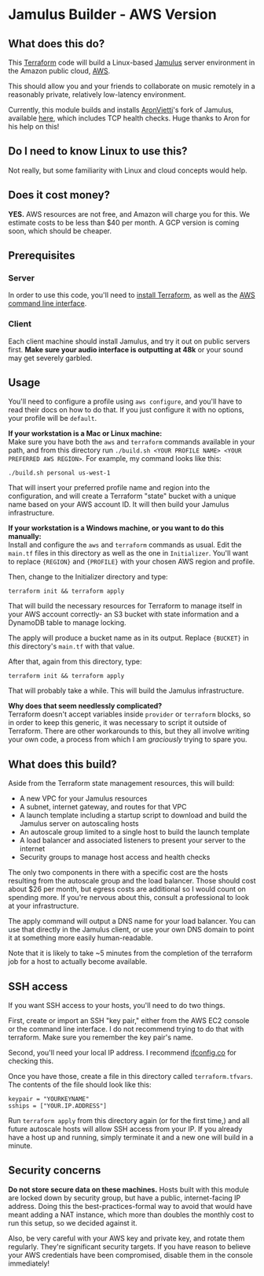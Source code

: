 # Jamulus Builder - AWS Version

## What does this do?
This [Terraform](https://www.terraform.io) code will build a Linux-based
[Jamulus](http://llcon.sourceforge.net/) server environment in the Amazon
public cloud, [AWS](https://aws.amazon.com).

This should allow you and your friends to collaborate on music remotely in a
reasonably private, relatively low-latency environment.

Currently, this module builds and installs [AronVietti](https://github.com/AronVietti)'s
fork of Jamulus, available [here](https://github.com/AronVietti/jamulus), which
includes TCP health checks. Huge thanks to Aron for his help on this!

## Do I need to know Linux to use this?
Not really, but some familiarity with Linux and cloud concepts would help.

## Does it cost money?
**YES.** AWS resources are not free, and Amazon will charge you for this. We
estimate costs to be less than $40 per month. A GCP version is coming soon,
which should be cheaper.

## Prerequisites
### Server
In order to use this code, you'll need to [install Terraform](https://learn.hashicorp.com/terraform/getting-started/install.html), as well as the [AWS command line interface](https://aws.amazon.com/cli/).

### Client
Each client machine should install Jamulus, and try it out on public servers
first. **Make sure your audio interface is outputting at 48k** or your sound
may get severely garbled.

## Usage

You'll need to configure a profile using `aws configure`, and you'll have to
read their docs on how to do that. If you just configure it with no options,
your profile will be `default`.

**If your workstation is a Mac or Linux machine:**  
Make sure you have both the `aws` and `terraform` commands available in your
path, and from this directory run
`./build.sh <YOUR PROFILE NAME> <YOUR PREFERRED AWS REGION>`. For example, my
command looks like this:
```
./build.sh personal us-west-1
```

That will insert your preferred profile name and region into the configuration,
and will create a Terraform "state" bucket with a unique name based on your
AWS account ID. It will then build your Jamulus infrastructure.

**If your workstation is a Windows machine, or you want to do this manually:**  
Install and configure the `aws` and `terraform` commands as usual. Edit the
`main.tf` files in this directory as well as the one in `Initializer`. You'll
want to replace `{REGION}` and `{PROFILE}` with your chosen AWS region and
profile.

Then, change to the Initializer directory and type:
```
terraform init && terraform apply
```
That will build the necessary resources for Terraform to manage itself in your
AWS account correctly- an S3 bucket with state information and a DynamoDB table
to manage locking.

The apply will produce a bucket name as in its output. Replace `{BUCKET}` in
_this_ directory's `main.tf` with that value.

After that, again from this directory,
type:
```
terraform init && terraform apply
```
That will probably take a while. This will build the Jamulus infrastructure.

**Why does that seem needlessly complicated?**  
Terraform doesn't accept variables inside `provider` or `terraform` blocks, so
in order to keep this generic, it was necessary to script it outside of
Terraform. There are other workarounds to this, but they all involve writing
your own code, a process from which I am _graciously_ trying to spare you.

## What does this build?
Aside from the Terraform state management resources, this will build:
* A new VPC for your Jamulus resources
* A subnet, internet gateway, and routes for that VPC
* A launch template including a startup script to download and build the Jamulus server on autoscaling hosts
* An autoscale group limited to a single host to build the launch template
* A load balancer and associated listeners to present your server to the internet
* Security groups to manage host access and health checks

The only two components in there with a specific cost are the hosts resulting
from the autoscale group and the load balancer. Those should cost about $26 per
month, but egress costs are additional so I would count on spending more. If
you're nervous about this, consult a professional to look at your infrastructure.

The apply command will output a DNS name for your load balancer. You can use
that directly in the Jamulus client, or use your own DNS domain to point it at
something more easily human-readable.

Note that it is likely to take ~5 minutes from the completion of the terraform
job for a host to actually become available.

## SSH access
If you want SSH access to your hosts, you'll need to do two things.

First, create or import an SSH "key pair," either from the AWS EC2 console or
the command line interface. I do not recommend trying to do that with terraform.
Make sure you remember the key pair's name.

Second, you'll need your local IP address. I recommend [ifconfig.co](https://ifconfig.co/)
for checking this.

Once you have those, create a file in this directory called `terraform.tfvars`.
The contents of the file should look like this:
```
keypair = "YOURKEYNAME"
sships = ["YOUR.IP.ADDRESS"]
```
Run `terraform apply` from this directory again (or for the first time,) and all
future autoscale hosts will allow SSH access from your IP. If you already have a
host up and running, simply terminate it and a new one will build in a minute.

## Security concerns
**Do not store secure data on these machines.** Hosts built with this module are
locked down by security group, but have a public, internet-facing IP address.
Doing this the best-practices-formal way to avoid that would have meant adding a
NAT instance, which more than doubles the monthly cost to run this setup, so we
decided against it.

Also, be very careful with your AWS key and private key, and rotate them regularly.
They're significant security targets. If you have reason to believe your AWS
credentials have been compromised, disable them in the console immediately!

